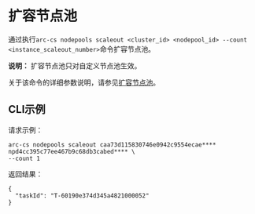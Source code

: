 # 扩容节点池

通过执行`arc-cs nodepools scaleout <cluster_id> <nodepool_id> --count <instance_scaleout_number>`命令扩容节点池。

**说明：** 扩容节点池只对自定义节点池生效。

关于该命令的详细参数说明，请参见[扩容节点池](/intl.zh-CN/API参考/节点池/扩容节点池.md)。

## CLI示例

请求示例：

```
arc-cs nodepools scaleout caa73d115830746e0942c9554ecae**** npd4cc395c77ee467b9c68db3cabed**** \
--count 1
```

返回结果：

```
{
  "taskId": "T-60190e374d345a4821000052"
}
```

